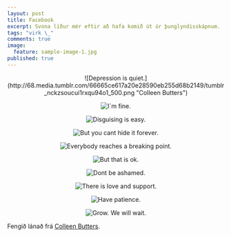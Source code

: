 ```yaml
---
layout: post
title: Facebook
excerpt: Svona líður mér eftir að hafa komið út úr þunglyndisskápnum.
tags: "virk \_"
comments: true
image:
  feature: sample-image-1.jpg
published: true
---
```


<center>
![Depression is quiet.](http://68.media.tumblr.com/66665ce617a20e28590eb255d68b2149/tumblr_nckzsoucui1rxqu94o1_500.png "Colleen Butters")

![I´m fine.](http://68.media.tumblr.com/78eaa74ee845e1e1edbce010b4656e35/tumblr_nckzsoucui1rxqu94o2_500.png "Colleen Butters")

![Disguising is easy.](http://68.media.tumblr.com/3faef3cb822be1dd76036a7e5885f5e3/tumblr_nckzsoucui1rxqu94o3_500.png "Colleen Butters")

![But you cant hide it forever.](http://68.media.tumblr.com/57b170ea31728ffa1a59b8856a3637f4/tumblr_nckzsoucui1rxqu94o4_500.png "Colleen Butters")

![Everybody reaches a breaking point.](http://68.media.tumblr.com/e4d46ddfd579bc2b71bd638eb972312e/tumblr_nckzsoucui1rxqu94o5_500.png "Colleen Butters")

![But that is ok.](http://68.media.tumblr.com/8abe56c49b1cf2e2d86d58e8098be9c6/tumblr_nckzsoucui1rxqu94o6_500.png "Colleen Butters")

![Dont be ashamed.](http://68.media.tumblr.com/ed6b989ffea9f5d041d02b78d67f495e/tumblr_nckzsoucui1rxqu94o7_500.png)

![There is love and support.](http://68.media.tumblr.com/d380580bbf6b670c7a8fcc04c51e5be7/tumblr_nckzsoucui1rxqu94o8_500.png "Colleen Butters")

![Have patience.](http://68.media.tumblr.com/64efa413a377862cc52e0ffe8748145b/tumblr_nckzsoucui1rxqu94o9_500.png "Colleen Butters")

![Grow. We will wait.](http://68.media.tumblr.com/d0fad0bcbceee17f52ca4093aaf5caab/tumblr_nckzsoucui1rxqu94o10_500.png "Colleen Butters")
</center>

Fengið lánað frá [Colleen Butters](http://solar-citrus.tumblr.com/).
